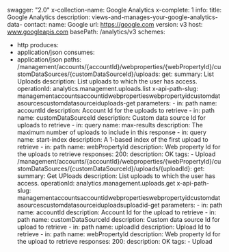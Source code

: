 swagger: "2.0"
x-collection-name: Google Analytics
x-complete: 1
info:
  title: Google Analytics
  description: views-and-manages-your-google-analytics-data-
  contact:
    name: Google
    url: https://google.com
  version: v3
host: www.googleapis.com
basePath: /analytics/v3
schemes:
- http
produces:
- application/json
consumes:
- application/json
paths:
  /management/accounts/{accountId}/webproperties/{webPropertyId}/customDataSources/{customDataSourceId}/uploads:
    get:
      summary: List Uploads
      description: List uploads to which the user has access.
      operationId: analytics.management.uploads.list
      x-api-path-slug: managementaccountsaccountidwebpropertieswebpropertyidcustomdatasourcescustomdatasourceiduploads-get
      parameters:
      - in: path
        name: accountId
        description: Account Id for the uploads to retrieve
      - in: path
        name: customDataSourceId
        description: Custom data source Id for uploads to retrieve
      - in: query
        name: max-results
        description: The maximum number of uploads to include in this response
      - in: query
        name: start-index
        description: A 1-based index of the first upload to retrieve
      - in: path
        name: webPropertyId
        description: Web property Id for the uploads to retrieve
      responses:
        200:
          description: OK
      tags:
      - Upload
  /management/accounts/{accountId}/webproperties/{webPropertyId}/customDataSources/{customDataSourceId}/uploads/{uploadId}:
    get:
      summary: Get UPloads
      description: List uploads to which the user has access.
      operationId: analytics.management.uploads.get
      x-api-path-slug: managementaccountsaccountidwebpropertieswebpropertyidcustomdatasourcescustomdatasourceiduploadsuploadid-get
      parameters:
      - in: path
        name: accountId
        description: Account Id for the upload to retrieve
      - in: path
        name: customDataSourceId
        description: Custom data source Id for upload to retrieve
      - in: path
        name: uploadId
        description: Upload Id to retrieve
      - in: path
        name: webPropertyId
        description: Web property Id for the upload to retrieve
      responses:
        200:
          description: OK
      tags:
      - Upload